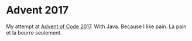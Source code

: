 # Advent 2017
My attempt at [Advent of Code 2017](http://adventofcode.com/2017). With Java. Because I like pain. La pain et la beurre seulement.
